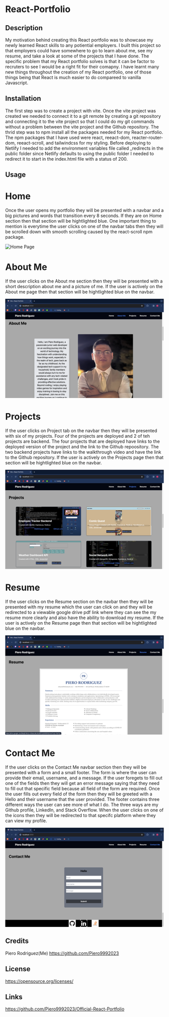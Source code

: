 # React-Portfolio

## Description 

My motivation behind creating this React portfolio was to showcase my newly learned React skills to any potiential employers. I built this project so that employers could have somewhere to go to learn about me, see my resume, and take a look at some of the projects that I have done. The specific problem that my React portfolio solves is that it can be factor to recruters to see I would be a right fit for their comapny. I have learnt many new things throughout the creation of my React portfolio, one of those things being that React is much easier to do compareed to vanilla Javascript.  

## Installation 
The first step was to create a project with vite. Once the vite project was created we needed to connect it to a git remote by creating a git repository and connecting it to the vite project so that I could do my git commands without a problem between the vite project and the Github repository. The thrid step was to npm install all the packages needed for my React portfolio. The npm packages that I have used were react, reeact-dom, reacter-router-dom, reeact-scroll, and tailwindcss for my styling. Before deploying to Netlify I needed to add the environment variables file called _redirects in the public folder since Netlify defaults to using the public folder I needed to redirect it to start in the index.html file with a status of 200. 

## Usage 

# Home 

Once the user opens my portfolio they will be presented with a navbar and a big pictures and words that transition every 8 seconds. If they are on Home section then that section will be hightlighted blue. One important thing to mention is everytime the user clicks on one of the navbar tabs then they will be scrolled down with smooth scrolling caused by the react-scroll npm package.  

![Home Page](assets/Home.png)

# About Me

If the user clicks on the About me section then they will be presented with a short description about me and a picture of me. If the user is actively on the About me page then that section will be hightlighted blue on the navbar. 

![About Me](assets/AboutMe.png)

# Projects

If the user clicks on Project tab on the navbar then they will be presented with six of my projects. Four of the projects are deployed and 2 of teh projects are backend. The four projects that are deployed have links to the deployed version of the project and the link to the Github repoository. The two backend projects have links to the walkthrough video and have the link to the Github repository. If the user is actively on the Projects page then that section will be hightlighted blue on the navbar.

![Projects](assets/Projects.png)

# Resume

If the user clicks on the Resume section on the navbar then they will be presented with my resume which the user can click on and they will be redirected to a viewable google drive pdf link where they can see the my resume more clearly and also have the ability to download my resume. If the user is actively on the Resume page then that section will be hightlighted blue on the navbar.

![Resume](assets/resumeScreenshot.png)

# Contact Me

If the user clicks on the Contact Me navbar section then they will be presented with a form and a small footer. The form is where the user can provide their email, username, and a message. If the user foregets to fill out one of the fields then they will get an error message saying that they need to fill out that specific field because all field of the form are required. Once the user fills out every field of the form then they will be greeted with a Hello and their username that the user provided. The footer contains three different ways the user can see more of what I do. The three ways are my Github profile, LinkedIn, and Stack Overflow. When the user clicks on one of the icons then they will be redirected to that specifc platform where they can view my profile. 

![Contact Me](assets/Contact.png)

## Credits
  Piero Rodriguez(Me) https://github.com/Piero9992023

  ## License
  https://opensource.org/licenses/

  ## Links
  https://github.com/Piero9992023/Official-React-Portfolio